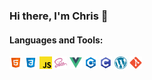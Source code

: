 ### Hi there, I'm Chris 👋

#### Languages and Tools:
<code><img height="20" src="https://github.com/Nowy334/portfolio/blob/main/img/html.png"></code>
<code><img height="20" src="https://github.com/Nowy334/portfolio/blob/main/img/css.png"></code>
<code><img height="20" src="https://github.com/Nowy334/portfolio/blob/main/img/js.png"></code>
<code><img height="20" src="https://github.com/Nowy334/portfolio/blob/main/img/sass.png"></code>
<code><img height="20" src="https://github.com/Nowy334/portfolio/blob/main/img/vue.png"></code>
<code><img height="20" src="https://github.com/Nowy334/portfolio/blob/main/img/c++.png"></code>
<code><img height="20" src="https://github.com/Nowy334/portfolio/blob/main/img/c.png"></code>
<code><img height="20" src="https://github.com/Nowy334/portfolio/blob/main/img/wordpress.jpg"></code>
<code><img height="20" src="https://github.com/Nowy334/portfolio/blob/main/img/git.png"></code>


<!--
**Nowy334/nowy334** is a ✨ _special_ ✨ repository because its `README.md` (this file) appears on your GitHub profile.

Here are some ideas to get you started:

- 🔭 I’m currently working on ...
- 🌱 I’m currently learning ...
- 👯 I’m looking to collaborate on ...
- 🤔 I’m looking for help with ...
- 💬 Ask me about ...
- 📫 How to reach me: ...
- 😄 Pronouns: ...
- ⚡ Fun fact: ...
-->
